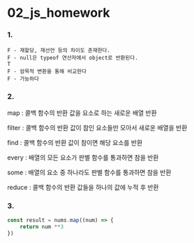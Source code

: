 # 02_js_homework



### 1. 

```
F - 재할당, 재선언 등의 차이도 존재한다.
F - null은 typeof 연산자에서 object로 반환된다.
T
F - 암묵적 변환을 통해 비교한다
F - 가능하다
```



### 2. 

map : 콜백 함수의 반환 값을 요소로 하는 새로운 배열 반환

filter : 콜백 함수의 반환 값이 참인 요소들만 모아서 새로운 배열을 반환

find : 콜백 함수의 반환 값이 참이면 해당 요소를 반환

every : 배열의 모든 요소가 판별 함수를 통과하면 참을 반환

some : 배열의 요소 중 하나라도 판별 함수를 통과하면 참을 반환

reduce : 콜백 함수의 반환 값들을 하나의 값에 누적 후 반환



### 3. 

```javascript
const result = nums.map((num) => {
    return num **3
})
```

